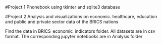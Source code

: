 #Project 1
Phonebook using tkinter and sqlite3 database

#Project 2
Analysis and visualizations on economic. healthcare, education and public and private sector data of the BRICS nations

Find the data in BRICS_economic_indicators folder. All datasets are in csv format.
The corresponding jupyter notebooks are in Analysis folder

